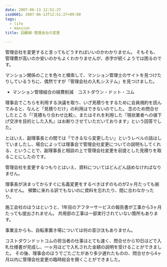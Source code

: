 ```yaml
---
date: 2007-06-13 12:51:27
iso8601: 2007-06-13T12:51:27+09:00
tags:
  - life
  - mansion
title: 回顧録-管理会社の変更

---
```


管理会社を変更すると言ってもどうすればいいのかわかりません。
そもそも、管理費が高いのか安いのかもよくわかりませんが、赤字が続くようでは困るのです。

マンション関係のことを色々と検索して、マンション管理士のサイトを見つけたりしているうちに、偶然ですが「管理会社の入札システム」を見つけました。

- マンション管理組合の経費削減　コストダウン・ドット・コム

理事会でこちらを利用する決議を取り、いざ見積りをするために会員規約を読んでみると、なんと「見積りだけ」の利用はできないのでした。
念のため問合せしたところ「『見積もり合わせ比較』、またはそれを利用した『現状業者への値下げ交渉を目的とした入札』はお断りさせていただいております」という回答でした。

とはいえ、副理事長との間では「できるなら変更したい」というレベルの話はしていましたし、場合によっては理事会で管理会社変更についての説明もしてくれる、ということで、副理事長と相談の上で管理会社変更を前提とした見積りを取ることにしたのです。

管理会社を変更するつもりとはいえ、資料についてはどんどん詰めなければなりません。

理事長が決まってからすぐに名義変更をするべきはずのものが2ヶ月たっても揃いません。
頻繁に来れる訳でもないのに資料を忘れたり、間に合わなかったり。

施工会社のほうはというと、1年目のアフターサービスの報告書が工事から3ヶ月たっても提出されません。
共用部の工事は一部実行されていない箇所もあります。

事業主からも、自転車置き場については何の音沙汰もありません。

コストダウンドットコムの担当者の仕事はとても速く、問合せから10日ほどで入札仕様書が完成し、一ヶ月ほどで入札された金額の説明を受けることができました。
その後、理事会のほうでごたごたがあり多少遅れたものの、問合せから4ヶ月以内に管理会社変更の臨時総会を開くことができました。
